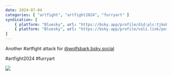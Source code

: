 ```yaml
---
date: 2024-07-04
categories: [ "artfight", "artfight2024", "furryart" ]
syndication: [
    { platform: "Bluesky", url: "https://bsky.app/profile/did:plc:tjkokzqdnfzzlaxdjjzzzi5b/post/3kwig2adszs2c", hidden: true },
    { platform: "Bluesky", url: "https://bsky.app/profile/vali.link/post/3kwig2adszs2c" }
]
---
```

Another #artfight attack for [@wolfsbark.bsky.social](https://bsky.app/profile/did:plc:nsns4cvjw73qhgypcgqg5v7n)


#artfight2024 #furryart

![](/posts/2024-07-04_2155/240704_oceansatedogs.png)


<!-- <article class="h-entry">
    <h2><a class="u-url" href="2024-07-04_2155.html"><time datetime="2024-07-04T21:55:13.469Z" class="dt-published">Jul 4, 2024 at 23:55</time></a>
    </h2>
    <div class="e-content">
        Another #artfight attack for<br>
        <a
            href="https://bsky.app/profile/did:plc:nsns4cvjw73qhgypcgqg5v7n">@wolfsbark.bsky.social</a><br>
        <br>
        #artfight2024 #furryart
        <img src="/res/gallery/2024/artfight/240704_oceansatedogs (Medium).png" alt="">
    </div>
    <div class="entry-meta">
        <a rel="author" class="p-author h-card" href="https://vali.link">Vali</a>
        <ul class="syndication-links">
            <li><a href="https://bsky.app/profile/did:plc:tjkokzqdnfzzlaxdjjzzzi5b/post/3kwig2adszs2c"
                    class="u-syndication">view on Bluesky</a></li>
        </ul>
    </div>
</article> -->